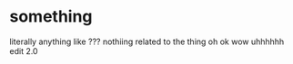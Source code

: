 # something

literally anything like ??? nothiing related to the thing oh ok wow 
uhhhhhh 
edit 2.0
